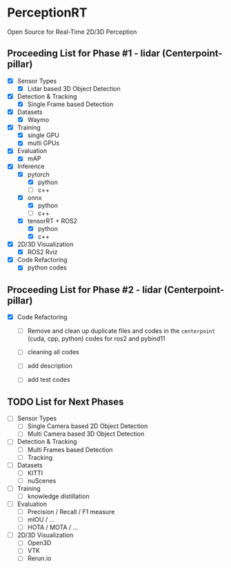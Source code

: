 # PerceptionRT
Open Source for Real-Time 2D/3D Perception

## Proceeding List for Phase #1 - lidar (Centerpoint-pillar)
- [X] Sensor Types
  - [X] Lidar based 3D Object Detection
- [X] Detection & Tracking
  - [X] Single Frame based Detection
- [X] Datasets
  - [X] Waymo
- [X] Training
  - [X] single GPU
  - [X] multi GPUs
- [X] Evaluation
  - [X] mAP 
- [X] Inference
  - [X] pytorch
    - [X] python
    - [ ] c++
  - [X] onnx
    - [X] python
    - [ ] c++ 
  - [X] tensorRT + ROS2
    - [X] python
    - [X] c++
- [X] 2D/3D Visualization
  - [X] ROS2 Rviz 
- [X] Code Refactoring
  - [X] python codes

## Proceeding List for Phase #2 - lidar (Centerpoint-pillar)
- [X] Code Refactoring
  - [ ] Remove and clean up duplicate files and codes in the `centerpoint` (cuda, cpp, python) codes for ros2 and pybind11
  - [ ] cleaning all codes
  - [ ] add description
  - [ ] add test codes

    
## TODO List for Next Phases
- [ ] Sensor Types
  - [ ] Single Camera based 2D Object Detection
  - [ ] Multi Camera based 3D Object Detection
- [ ] Detection & Tracking
  - [ ] Multi Frames based Detection
  - [ ] Tracking
- [ ] Datasets
  - [ ] KITTI
  - [ ] nuScenes
- [ ] Training
  - [ ] knowledge distillation
- [ ] Evaluation
  - [ ] Precision / Recall / F1 measure
  - [ ] mIOU / ...
  - [ ] HOTA / MOTA / ...
- [ ] 2D/3D Visualization
  - [ ] Open3D
  - [ ] VTK
  - [ ] Rerun.io
